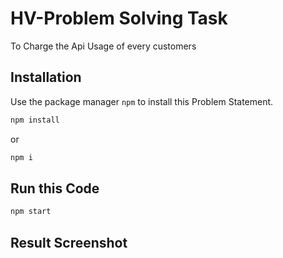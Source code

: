 # HV-Problem Solving Task

To Charge the Api Usage of every customers

## Installation

Use the package manager `npm` to install this Problem Statement.

```bash
npm install 
```
or

```bash
npm i
```

## Run this Code

```bash
npm start
```

## Result Screenshot

